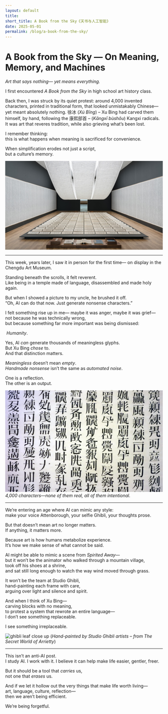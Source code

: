 ```yaml
---
layout: default
title: 
short_title: A Book from the Sky《天书与人工智能》
date: 2025-05-01
permalink: /blog/a-book-from-the-sky/
---
```


# A Book from the Sky — On Meaning, Memory, and Machines
*Art that says nothing— yet means everything.*

I first encountered _A Book from the Sky_ in high school art history class.

Back then, I was struck by its quiet protest: around 4,000 invented characters, printed in traditional form, that looked unmistakably Chinese— yet meant absolutely nothing. 徐冰 (_Xú Bīng_) – Xu Bing had carved them himself, by hand, following the 康熙部首 – (*Kāngxī bùshǒu*) Kangxi radicals. It was art that reveres tradition, while also grieving what’s been lost.

I remember thinking:  
this is what happens when meaning is sacrificed for convenience.

When simplification erodes not just a script,  
but a culture’s memory.

![pic of the full installation](/assets/images/abookfromthesky.png)

---

This week, years later, I saw it in person for the first time— on display in the Chengdu Art Museum.

Standing beneath the scrolls, it felt reverent.  
Like being in a temple made of language, disassembled and made holy again.

But when I showed a picture to my uncle, he brushed it off.  
“Oh, AI can do that now. Just generate nonsense characters.”

I felt something rise up in me— maybe it was anger, maybe it was grief— not because he was technically wrong,  
but because something far more important was being dismissed:

 _Humanity_.

Yes, AI _can_ generate thousands of meaningless glyphs.  
But Xu Bing _chose_ to.  
And that distinction matters.

_Meaningless_ doesn’t mean _empty_.  
_Handmade nonsense_ isn’t the same as _automated noise_.

One is a reflection.  
The other is an output.

![close up of the invented characters](/assets/images/abookfromtheskytext.png)
*4,000 characters—none of them real, all of them intentional.*

---

We’re entering an age where AI can mimic any style:  
make your voice Attenborough, your selfie Ghibli, your thoughts prose.

But that doesn’t mean art no longer matters.  
If anything, it matters more.

Because art is how humans metabolize experience.  
It’s how we make sense of what cannot be said.

AI might be able to mimic a scene from _Spirited Away_—  
but it won’t be the animator who walked through a mountain village,  
took off his shoes at a shrine,  
and sat still long enough to watch the way wind moved through grass.

It won’t be the team at Studio Ghibli,  
hand-painting each frame with care,  
arguing over light and silence and spirit.

And when I think of Xu Bing—  
carving blocks with no meaning,  
to protest a system that rewrote an entire language—  
I don’t see something replaceable.

I see something irreplaceable.

![ghibli leaf close up](/assets/images/ghiblileaf.png)
(*Hand-painted by Studio Ghibli artists – from The Secret World of Arrietty*)

---

This isn’t an anti-AI post.  
I study AI. I work with it. I believe it can help make life easier, gentler, freer.

But it should be a tool that _carries_ us,  
not one that _erases_ us.

And if we let it hollow out the very things that make life worth living—  
art, language, culture, reflection—  
then we aren’t being efficient.

We’re being forgetful.
